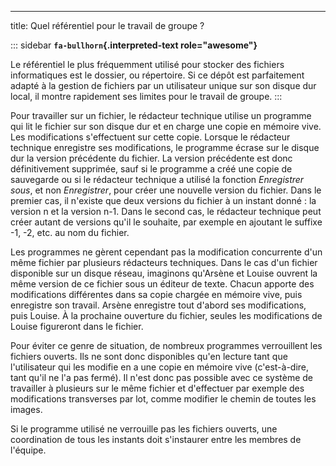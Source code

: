 ---
title: Quel référentiel pour le travail de groupe ?

::: sidebar
**`fa-bullhorn`{.interpreted-text role="awesome"}**

Le référentiel le plus fréquemment utilisé pour stocker des fichiers
informatiques est le dossier, ou répertoire. Si ce dépôt est
parfaitement adapté à la gestion de fichiers par un utilisateur unique
sur son disque dur local, il montre rapidement ses limites pour le
travail de groupe.
:::

Pour travailler sur un fichier, le rédacteur technique utilise un
programme qui lit le fichier sur son disque dur et en charge une copie
en mémoire vive. Les modifications s\'effectuent sur cette copie.
Lorsque le rédacteur technique enregistre ses modifications, le
programme écrase sur le disque dur la version précédente du fichier. La
version précédente est donc définitivement supprimée, sauf si le
programme a créé une copie de sauvegarde ou si le rédacteur technique a
utilisé la fonction *Enregistrer sous*, et non *Enregistrer*, pour créer
une nouvelle version du fichier. Dans le premier cas, il n\'existe que
deux versions du fichier à un instant donné : la version n et la version
n-1. Dans le second cas, le rédacteur technique peut créer autant de
versions qu\'il le souhaite, par exemple en ajoutant le suffixe -1, -2,
etc. au nom du fichier.

Les programmes ne gèrent cependant pas la modification concurrente d\'un
même fichier par plusieurs rédacteurs techniques. Dans le cas d\'un
fichier disponible sur un disque réseau, imaginons qu\'Arsène et Louise
ouvrent la même version de ce fichier sous un éditeur de texte. Chacun
apporte des modifications différentes dans sa copie chargée en mémoire
vive, puis enregistre son travail. Arsène enregistre tout d\'abord ses
modifications, puis Louise. À la prochaine ouverture du fichier, seules
les modifications de Louise figureront dans le fichier.

Pour éviter ce genre de situation, de nombreux programmes verrouillent
les fichiers ouverts. Ils ne sont donc disponibles qu\'en lecture tant
que l\'utilisateur qui les modifie en a une copie en mémoire vive
(c\'est-à-dire, tant qu\'il ne l\'a pas fermé). Il n\'est donc pas
possible avec ce système de travailler à plusieurs sur le même fichier
et d\'effectuer par exemple des modifications transverses par lot, comme
modifier le chemin de toutes les images.

Si le programme utilisé ne verrouille pas les fichiers ouverts, une
coordination de tous les instants doit s\'instaurer entre les membres de
l\'équipe.
